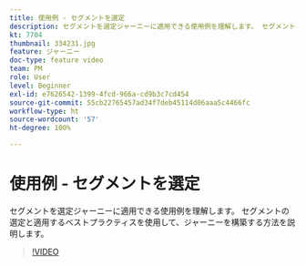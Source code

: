```yaml
---
title: 使用例 - セグメントを選定
description: セグメントを選定ジャーニーに適用できる使用例を理解します。 セグメントの選定と適用するベストプラクティスを使用して、ジャーニーを構築する方法を説明します。
kt: 7704
thumbnail: 334231.jpg
feature: ジャーニー
doc-type: feature video
team: PM
role: User
level: Beginner
exl-id: e7626542-1399-4fcd-966a-cd9b3c7cd454
source-git-commit: 55cb22765457ad34f7deb45114d06aaa5c4466fc
workflow-type: ht
source-wordcount: '57'
ht-degree: 100%

---
```


# 使用例 - セグメントを選定

セグメントを選定ジャーニーに適用できる使用例を理解します。 セグメントの選定と適用するベストプラクティスを使用して、ジャーニーを構築する方法を説明します。

>[!VIDEO](https://video.tv.adobe.com/v/334231?quality=12)
